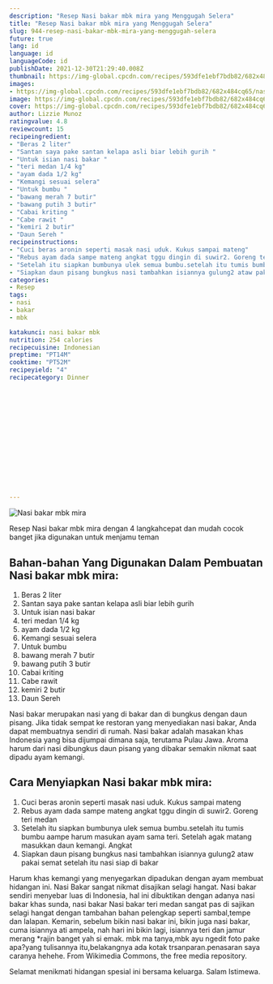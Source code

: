 ```yaml
---
description: "Resep Nasi bakar mbk mira yang Menggugah Selera"
title: "Resep Nasi bakar mbk mira yang Menggugah Selera"
slug: 944-resep-nasi-bakar-mbk-mira-yang-menggugah-selera
future: true
lang: id
language: id
languageCode: id
publishDate: 2021-12-30T21:29:40.008Z 
thumbnail: https://img-global.cpcdn.com/recipes/593dfe1ebf7bdb82/682x484cq65/nasi-bakar-mbk-mira-foto-resep-utama.webp
images:
- https://img-global.cpcdn.com/recipes/593dfe1ebf7bdb82/682x484cq65/nasi-bakar-mbk-mira-foto-resep-utama.webp
image: https://img-global.cpcdn.com/recipes/593dfe1ebf7bdb82/682x484cq65/nasi-bakar-mbk-mira-foto-resep-utama.webp
cover: https://img-global.cpcdn.com/recipes/593dfe1ebf7bdb82/682x484cq65/nasi-bakar-mbk-mira-foto-resep-utama.webp
author: Lizzie Munoz
ratingvalue: 4.8
reviewcount: 15
recipeingredient:
- "Beras 2 liter"
- "Santan saya pake santan kelapa asli biar lebih gurih "
- "Untuk isian nasi bakar "
- "teri medan 1/4 kg"
- "ayam dada 1/2 kg"
- "Kemangi sesuai selera"
- "Untuk bumbu "
- "bawang merah 7 butir"
- "bawang putih 3 butir"
- "Cabai kriting "
- "Cabe rawit "
- "kemiri 2 butir"
- "Daun Sereh "
recipeinstructions:
- "Cuci beras aronin seperti masak nasi uduk. Kukus sampai mateng"
- "Rebus ayam dada sampe mateng angkat tggu dingin di suwir2. Goreng teri medan"
- "Setelah itu siapkan bumbunya ulek semua bumbu.setelah itu tumis bumbu aampe harum masukan ayam sama teri. Setelah agak matang masukkan daun kemangi. Angkat"
- "Siapkan daun pisang bungkus nasi tambahkan isiannya gulung2 ataw pakai semat setelah itu nasi siap di bakar"
categories:
- Resep
tags:
- nasi
- bakar
- mbk

katakunci: nasi bakar mbk 
nutrition: 254 calories
recipecuisine: Indonesian
preptime: "PT14M"
cooktime: "PT52M"
recipeyield: "4"
recipecategory: Dinner


     
    
    
    
    
    
    
    
    
    
    
      
    
---
```



![Nasi bakar mbk mira](https://img-global.cpcdn.com/recipes/593dfe1ebf7bdb82/682x484cq65/nasi-bakar-mbk-mira-foto-resep-utama.webp)

Resep Nasi bakar mbk mira    dengan 4 langkahcepat dan mudah cocok banget jika digunakan untuk menjamu teman

<!--inarticleads1-->

## Bahan-bahan Yang Digunakan Dalam Pembuatan Nasi bakar mbk mira:

1. Beras 2 liter
1. Santan saya pake santan kelapa asli biar lebih gurih 
1. Untuk isian nasi bakar 
1. teri medan 1/4 kg
1. ayam dada 1/2 kg
1. Kemangi sesuai selera
1. Untuk bumbu 
1. bawang merah 7 butir
1. bawang putih 3 butir
1. Cabai kriting 
1. Cabe rawit 
1. kemiri 2 butir
1. Daun Sereh 

Nasi bakar merupakan nasi yang di bakar dan di bungkus dengan daun pisang. Jika tidak sempat ke restoran yang menyediakan nasi bakar, Anda dapat membuatnya sendiri di rumah. Nasi bakar adalah masakan khas Indonesia yang bisa dijumpai dimana saja, terutama Pulau Jawa. Aroma harum dari nasi dibungkus daun pisang yang dibakar semakin nikmat saat dipadu ayam kemangi. 

<!--inarticleads2-->

## Cara Menyiapkan Nasi bakar mbk mira:

1. Cuci beras aronin seperti masak nasi uduk. Kukus sampai mateng
1. Rebus ayam dada sampe mateng angkat tggu dingin di suwir2. Goreng teri medan
1. Setelah itu siapkan bumbunya ulek semua bumbu.setelah itu tumis bumbu aampe harum masukan ayam sama teri. Setelah agak matang masukkan daun kemangi. Angkat
1. Siapkan daun pisang bungkus nasi tambahkan isiannya gulung2 ataw pakai semat setelah itu nasi siap di bakar


Harum khas kemangi yang menyegarkan dipadukan dengan ayam membuat hidangan ini. Nasi Bakar sangat nikmat disajikan selagi hangat. Nasi bakar sendiri menyebar luas di Indonesia, hal ini dibuktikan dengan adanya nasi bakar khas sunda, nasi bakar Nasi bakar teri medan sangat pas di sajikan selagi hangat dengan tambahan bahan pelengkap seperti sambal,tempe dan lalapan. Kemarin, sebelum bikin nasi bakar ini, bikin juga nasi bakar, cuma isiannya ati ampela, nah hari ini bikin lagi, isiannya teri dan jamur merang *rajin banget yah si emak. mbk ma tanya,mbk ayu ngedit foto pake apa?yang tulisannya itu,belakangnya ada kotak trsanparan.penasaran saya caranya hehehe. From Wikimedia Commons, the free media repository. 

Selamat menikmati hidangan spesial ini bersama keluarga. Salam Istimewa.
